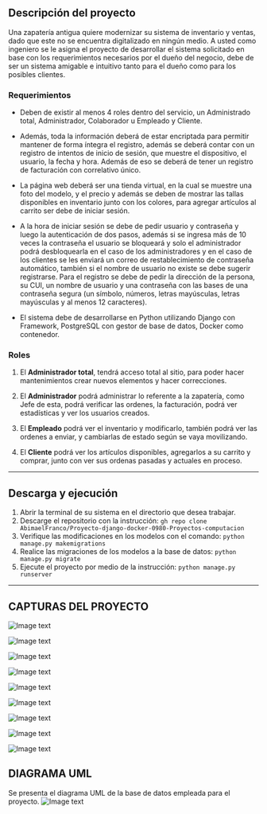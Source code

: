 ## Descripción del proyecto

Una zapatería antigua quiere modernizar su sistema de inventario y ventas,
dado que este no se encuentra digitalizado en ningún medio.
A usted como ingeniero se le asigna el proyecto de desarrollar el sistema
solicitado en base con los requerimientos necesarios por el dueño del
negocio, debe de ser un sistema amigable e intuitivo tanto para el dueño
como para los posibles clientes.

### Requerimientos

- Deben de existir al menos 4 roles dentro del servicio, un Administrado total,
Administrador, Colaborador u Empleado y Cliente.

- Además, toda la información deberá de estar encriptada para permitir
mantener de forma íntegra el registro, además se deberá contar con un
registro de intentos de inicio de sesión, que muestre el dispositivo, el usuario,
la fecha y hora. Además de eso se deberá de tener un registro de facturación
con correlativo único.

- La página web deberá ser una tienda virtual, en la cual se muestre una foto
del modelo, y el precio y además se deben de mostrar las tallas disponibles
en inventario junto con los colores, para agregar artículos al carrito ser debe
de iniciar sesión.

- A la hora de iniciar sesión se debe de pedir usuario y contraseña y luego la
autenticación de dos pasos, además si se ingresa más de 10 veces la
contraseña el usuario se bloqueará y solo el administrador podrá
desbloquearla en el caso de los administradores y en el caso de los clientes
se les enviará un correo de restablecimiento de contraseña automático,
también si el nombre de usuario no existe se debe sugerir registrarse. Para
el registro se debe de pedir la dirección de la persona, su CUI, un nombre de
usuario y una contraseña con las bases de una contraseña segura (un
símbolo, números, letras mayúsculas, letras mayúsculas y al menos 12
caracteres).

- El sistema debe de desarrollarse en Python utilizando Django con
Framework, PostgreSQL con gestor de base de datos, Docker como
contenedor.

### Roles

1. El **Administrador total**, tendrá acceso total al sitio, para poder hacer
mantenimientos crear nuevos elementos y hacer correcciones.

2. El **Administrador** podrá administrar lo referente a la zapatería, como
Jefe de esta, podrá verificar las ordenes, la facturación, podrá ver
estadísticas y ver los usuarios creados. 

3. El **Empleado** podrá ver el inventario y modificarlo, también podrá ver
las ordenes a enviar, y cambiarlas de estado según se vaya
movilizando.

4. El **Cliente** podrá ver los artículos disponibles, agregarlos a su carrito y
comprar, junto con ver sus ordenas pasadas y actuales en proceso.

---

## Descarga y ejecución

1. Abrir la terminal de su sistema en el directorio que desea trabajar.
2. Descarge el repositorio con la instrucción: 
``` gh repo clone AbimaelFranco/Proyecto-django-docker-0980-Proyectos-computacion ```
3. Verifique las modificaciones en los modelos con el comando:
```python manage.py makemigrations ```
4. Realice las migraciones de los modelos a la base de datos:
```python manage.py migrate ```
5. Ejecute el proyecto por medio de la instrucción: 
```python manage.py runserver ```

---

## CAPTURAS DEL PROYECTO

![Image text](https://github.com/AbimaelFranco/Proyecto-django-docker-0980-Proyectos-computacion/blob/main/Readme-Pictures/Home1.png)

![Image text](https://github.com/AbimaelFranco/Proyecto-django-docker-0980-Proyectos-computacion/blob/main/Readme-Pictures/Home2.png)

![Image text](https://github.com/AbimaelFranco/Proyecto-django-docker-0980-Proyectos-computacion/blob/main/Readme-Pictures/Imagen3.png)

![Image text](https://github.com/AbimaelFranco/Proyecto-django-docker-0980-Proyectos-computacion/blob/main/Readme-Pictures/Imagen2.png)

![Image text](https://github.com/AbimaelFranco/Proyecto-django-docker-0980-Proyectos-computacion/blob/main/Readme-Pictures/Imagen1.png)

![Image text](https://github.com/AbimaelFranco/Proyecto-django-docker-0980-Proyectos-computacion/blob/main/Readme-Pictures/Imagen4.png)

![Image text](https://github.com/AbimaelFranco/Proyecto-django-docker-0980-Proyectos-computacion/blob/main/Readme-Pictures/Imagen5.png)

![Image text](https://github.com/AbimaelFranco/Proyecto-django-docker-0980-Proyectos-computacion/blob/main/Readme-Pictures/Imagen8.png)

![Image text](https://github.com/AbimaelFranco/Proyecto-django-docker-0980-Proyectos-computacion/blob/main/Readme-Pictures/Imagen7.png)

## DIAGRAMA UML

Se presenta el diagrama UML de la base de datos empleada para el proyecto.
![Image text](https://github.com/AbimaelFranco/Proyecto-django-docker-0980-Proyectos-computacion/blob/main/Readme-Pictures/DBProyecto.png)
